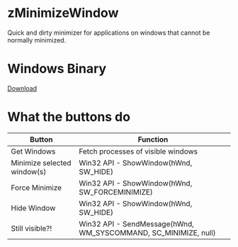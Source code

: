 # zMinimizeWindow
Quick and dirty minimizer for applications on windows that cannot be normally minimized.

# Windows Binary
[Download](https://github.com/zhad3/zMinimizeWindow/releases/download/1.0/zMinimizeWindow_1.0.zip)

# What the buttons do
Button|Function
---|---
Get Windows|Fetch processes of visible windows
Minimize selected window(s)|Win32 API - ShowWindow(hWnd, SW\_HIDE)
Force Minimize|Win32 API - ShowWindow(hWnd, SW\_FORCEMINIMIZE)
Hide Window|Win32 API - ShowWindow(hWnd, SW\_HIDE)
Still visible?!|Win32 API - SendMessage(hWnd, WM\_SYSCOMMAND, SC\_MINIMIZE, null)

